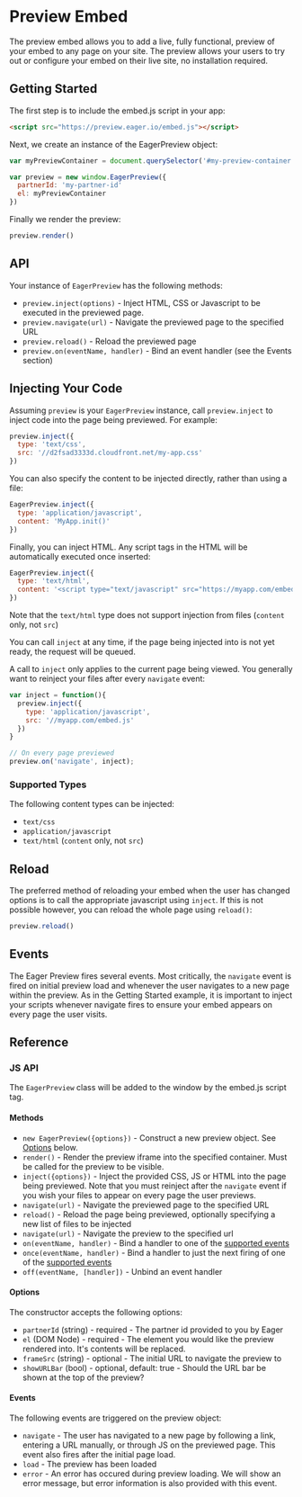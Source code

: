 # Preview Embed

The preview embed allows you to add a live, fully functional, preview of your
embed to any page on your site.  The preview allows your users to try out or
configure your embed on their live site, no installation required.

## Getting Started

The first step is to include the embed.js script in your app:

```html
<script src="https://preview.eager.io/embed.js"></script>
```

Next, we create an instance of the EagerPreview object:

```javascript
var myPreviewContainer = document.querySelector('#my-preview-container')

var preview = new window.EagerPreview({
  partnerId: 'my-partner-id'
  el: myPreviewContainer
})
```

Finally we render the preview:

```javascript
preview.render()
```

## API

Your instance of `EagerPreview` has the following methods:

- `preview.inject(options)` - Inject HTML, CSS or Javascript to be executed in the
  previewed page.
- `preview.navigate(url)` - Navigate the previewed page to the specified URL
- `preview.reload()` - Reload the previewed page
- `preview.on(eventName, handler)` - Bind an event handler (see the Events section)

## Injecting Your Code

Assuming `preview` is your `EagerPreview` instance, call `preview.inject` to inject
code into the page being previewed.  For example:

```javascript
preview.inject({
  type: 'text/css',
  src: '//d2fsad3333d.cloudfront.net/my-app.css'
})
```

You can also specify the content to be injected directly, rather than using a file:


```javascript
EagerPreview.inject({
  type: 'application/javascript',
  content: 'MyApp.init()'
})
```

Finally, you can inject HTML.  Any script tags in the HTML will be automatically executed
once inserted:

```javascript
EagerPreview.inject({
  type: 'text/html',
  content: '<script type="text/javascript" src="https://myapp.com/embed.js" onload="MyApp.init()" data-user-id="5"></'+'script>'
})
```

Note that the `text/html` type does not support injection from files (`content` only, not `src`)

You can call `inject` at any time, if the page being injected into is not yet ready, the
request will be queued.

A call to `inject` only applies to the current page being viewed.  You generally want to
reinject your files after every `navigate` event:

```javascript
var inject = function(){
  preview.inject({
    type: 'application/javascript',
    src: '//myapp.com/embed.js'
  })
}

// On every page previewed
preview.on('navigate', inject);
```

### Supported Types

The following content types can be injected:

- `text/css`
- `application/javascript`
- `text/html` (`content` only, not `src`)

## Reload

The preferred method of reloading your embed when the user has changed options is to call
the appropriate javascript using `inject`.  If this is not possible however, you can reload
the whole page using `reload()`:

```javascript
preview.reload()
```

## Events

The Eager Preview fires several events. Most critically, the `navigate` event is fired on
initial preview load and whenever the user navigates to a new page within the preview.  As
in the Getting Started example, it is important to inject your scripts whenever navigate fires
to ensure your embed appears on every page the user visits.

## Reference

### JS API

The `EagerPreview` class will be added to the window by the embed.js
script tag.

#### Methods

- `new EagerPreview({options})` - Construct a new preview object.  See [Options](#Options) below.
- `render()` - Render the preview iframe into the specified container.  Must be called for the preview to be visible.
- `inject({options})` - Inject the provided CSS, JS or HTML into the page being previewed.  Note that you
must reinject after the `navigate` event if you wish your files to appear on every page the user previews.
- `navigate(url)` - Navigate the previewed page to the specified URL
- `reload()` - Reload the page being previewed, optionally specifying a new list of files to be injected
- `navigate(url)` - Navigate the preview to the specified url
- `on(eventName, handler)` - Bind a handler to one of the [supported events](#events)
- `once(eventName, handler)` - Bind a handler to just the next firing of one of the [supported events](#events)
- `off(eventName, [handler])` - Unbind an event handler

#### Options

The constructor accepts the following options:

- `partnerId` (string) - required - The partner id provided to you by Eager
- `el` (DOM Node) - required - The element you would like the preview rendered into.  It's contents will be replaced.
- `frameSrc` (string) - optional - The initial URL to navigate the preview to
- `showURLBar` (bool) - optional, default: true - Should the URL bar be shown at the top of the preview?

#### Events

The following events are triggered on the preview object:

- `navigate` - The user has navigated to a new page by following a link, entering a URL manually,
  or through JS on the previewed page.  This event also fires after the initial page load.
- `load` - The preview has been loaded
- `error` - An error has occured during preview loading.  We will show an error message, but error information
is also provided with this event.
